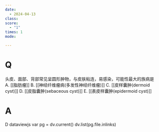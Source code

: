 ```yaml
---
date:
  - 2024-04-13
class: 
score:
  - "1"
times: 1
mode:

---
```



# Q
头皮、面部、背部常见呈圆形肿物，与皮肤粘连，易感染，可能性最大的族病是
A. [[脂肪瘤]] B. [[神经纤维瘤病(多发性神经纤维瘤)]] C. [[皮样囊肿(dermoid cyst)]]
D. [[皮脂囊肿(sebaceous cyst)]] E. [[表皮样囊肿(epidermoid cyst)]]

# A

D
dataviewjs
var pg = dv.current()
dv.list(pg.file.inlinks)

